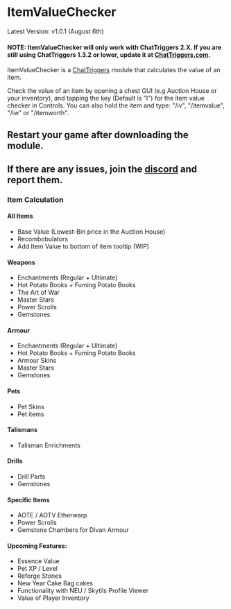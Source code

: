 # ItemValueChecker
Latest Version: v1.0.1 (August 6th)

#### NOTE: ItemValueChecker will only work with ChatTriggers 2.X. If you are still using ChatTriggers 1.3.2 or lower, update it at [ChatTriggers.com](https://chattriggers.com).

ItemValueChecker is a [ChatTriggers](https://chattriggers.com) module that calculates the value of an item.

Check the value of an item by opening a chest GUI (e.g Auction House or your inventory), and tapping the key (Default is "I") for the item value checker in Controls. You can also hold the item and type: "/iv", "/itemvalue", "/iw" or "/itemworth".

## Restart your game after downloading the module.

## If there are any issues, join the [discord](https://discord.gg/hHW9FPPjxG) and report them.

### Item Calculation

#### All Items
- Base Value (Lowest-Bin price in the Auction House)
- Recombobulators
- Add Item Value to bottom of item tooltip (WIP)

#### Weapons
- Enchantments (Regular + Ultimate)
- Hot Potato Books + Fuming Potato Books
- The Art of War
- Master Stars
- Power Scrolls
- Gemstones

#### Armour
- Enchantments (Regular + Ultimate)
- Hot Potato Books + Fuming Potato Books
- Armour Skins
- Master Stars
- Gemstones

#### Pets
- Pet Skins
- Pet items

#### Talismans
- Talisman Enrichments

#### Drills
- Drill Parts
- Gemstones

#### Specific Items
- AOTE / AOTV Etherwarp
- Power Scrolls
- Gemstone Chambers for Divan Armour

#### Upcoming Features:
- Essence Value
- Pet XP / Level
- Reforge Stones
- New Year Cake Bag cakes
- Functionality with NEU / Skytils Profile Viewer
- Value of Player Inventory